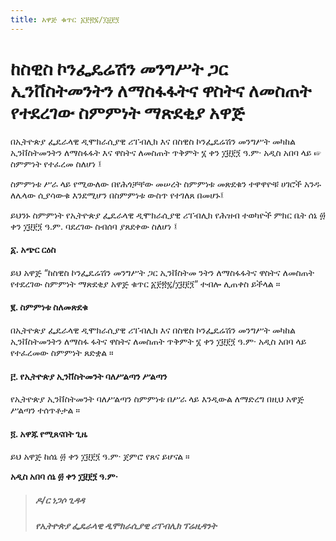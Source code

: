 ```yaml
---
title: አዋጅ ቁጥር ፩፻፳፯/፲፱፻፺
---
```


# ከስዊስ ኮንፌዴሬሽን መንግሥት ጋር ኢንቨስትመንትን ለማስፋፋትና ዋስትና ለመስጠት የተደረገው ስምምነት ማጽደቂያ አዋጅ

በኢትዮጵያ ፌዴራላዊ ዲሞክራሲያዊ ሪፐብሊክ እና በስዊስ ኮንፌዴሬሽን መንግሥት መካከል ኢንቨስትመንትን ለማስፋፋት እና ዋስትና ለመስጠት ጥቅምት ፮ ቀን ፲፱፻፺ ዓ.ም· አዲስ አበባ ላይ ☞ ስምምነት የተፈረመ ስለሆነ ፤

ስምምነቱ ሥራ ላይ የሚውለው በየሕጎቻቸው መሠረት ስምምነቱ መጽደቁን ተዋዋዮቹ ሀገሮች አንዱ ለሌላው ሲያሳውቁ እንደሚሆን በስምምነቱ ውስጥ የተገለጸ በመሆኑ፤

ይህንኑ ስምምነት የኢትዮጵያ ፌዴራላዊ ዲሞክራሲያዊ ሪፐብሊክ የሕዝብ ተወካዮች ምክር ቤት ሰኔ ፴ ቀን ፲፱፻፺ ዓ.ም. ባደረገው ስብሰባ ያጸደቀው ስለሆነ ፤

#### ፩. አጭር ርዕስ

ይህ አዋጅ “ከስዊስ ኮንፌዴሬሽን መንግሥት ጋር ኢንቨስትመ ንትን ለማስፋፋትና ዋስትና ለመስጠት የተደረገው ስምምነት ማጽደቂያ አዋጅ ቁጥር ፩፻፳፯/፲፱፻፺” ተብሎ ሊጠቀስ ይችላል ።

#### ፪. ስምምነቱ ስለመጽደቁ

በኢትዮጵያ ፌዴራላዊ ዲሞክራሲያዊ ሪፐብሊክ እና በስዊስ ኮንፌዴሬሽን መንግሥት መካከል ኢንቨስትመንትን ለማስፋ ፋትና ዋስትና ለመስጠት ጥቅምት ፮ ቀን ፲፱፻፺ ዓ.ም· አዲስ አበባ ላይ የተፈረመው ስምምነት ጸድቋል ።

#### ፫. የኢትዮጵያ ኢንቨስትመንት ባለሥልጣን ሥልጣን

የኢትዮጵያ ኢንቨስትመንት ባለሥልጣን ስምምነቱ በሥራ ላይ እንዲውል ለማድረግ በዚህ አዋጅ ሥልጣን ተሰጥቶታል ።

#### ፬. አዋጁ የሚጸናበት ጊዜ

ይህ አዋጅ ከሰኔ ፴ ቀን ፲፱፻፺ ዓ.ም· ጀምሮ የጸና ይሆናል ።

**አዲስ አበባ ሰኔ ፴ ቀን ፲፱፻፺ ዓ.ም·**

> ##### ዶ/ር ነጋሶ ጊዳዳ
>
> ##### የኢትዮጵያ ፌዴራላዊ ዲሞክራሲያዊ ሪፐብሊክ ፕሬዚዳንት
